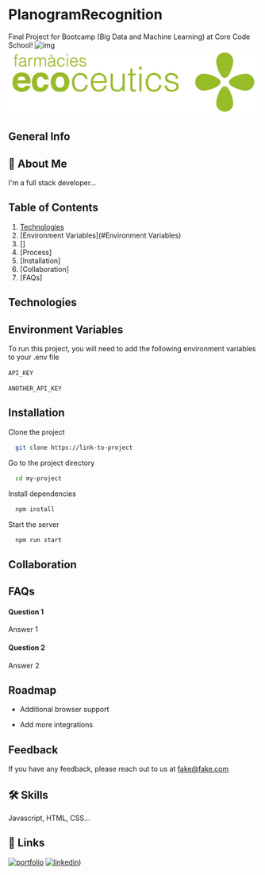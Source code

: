 # PlanogramRecognition
Final Project for Bootcamp (Big Data and Machine Learning) at Core Code School!
![img](https://images.app.goo.gl/Dfyci6f3QUJzf6g49)
![Alt text](./backend/data_readme/ecoceutics.jpg)

## General Info

## 🚀 About Me
I'm a full stack developer...

## Table of Contents
1. [Technologies](#Technologies)
2. [Environment Variables](#Environment Variables)
3. []
4. [Process]
5. [Installation]
6. [Collaboration]
7. [FAQs]

## Technologies

## Environment Variables

To run this project, you will need to add the following environment variables to your .env file

`API_KEY`

`ANOTHER_API_KEY`

## Installation
Clone the project

```bash
  git clone https://link-to-project
```

Go to the project directory

```bash
  cd my-project
```

Install dependencies

```bash
  npm install
```

Start the server

```bash
  npm run start
```

## Collaboration

## FAQs
#### Question 1

Answer 1

#### Question 2

Answer 2

## Roadmap

- Additional browser support

- Add more integrations

## Feedback

If you have any feedback, please reach out to us at fake@fake.com

## 🛠 Skills
Javascript, HTML, CSS...

## 🔗 Links
[![portfolio](https://img.shields.io/badge/my_portfolio-000?style=for-the-badge&logo=ko-fi&logoColor=white)](https://github.com/VictorBlay?tab=repositories)
[![linkedin](https://img.shields.io/badge/linkedin-0A66C2?style=for-the-badge&logo=linkedin&logoColor=white)](https://www.linkedin.com/in/víctor-blay-garcía-4bb048b1/))
